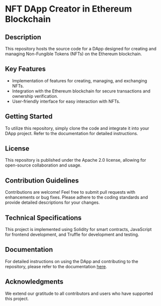 # NFT DApp Creator in Ethereum Blockchain

## Description
This repository hosts the source code for a DApp designed for creating and managing Non-Fungible Tokens (NFTs) on the Ethereum blockchain.

## Key Features
- Implementation of features for creating, managing, and exchanging NFTs.
- Integration with the Ethereum blockchain for secure transactions and ownership verification.
- User-friendly interface for easy interaction with NFTs.

## Getting Started
To utilize this repository, simply clone the code and integrate it into your DApp project. Refer to the documentation for detailed instructions.

## License
This repository is published under the Apache 2.0 license, allowing for open-source collaboration and usage.

## Contribution Guidelines
Contributions are welcome! Feel free to submit pull requests with enhancements or bug fixes. Please adhere to the coding standards and provide detailed descriptions for your changes.

## Technical Specifications
This project is implemented using Solidity for smart contracts, JavaScript for frontend development, and Truffle for development and testing.

## Documentation
For detailed instructions on using the DApp and contributing to the repository, please refer to the documentation [here](link_to_documentation).

## Acknowledgments
We extend our gratitude to all contributors and users who have supported this project.
